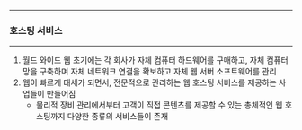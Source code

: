 -----
### 호스팅 서비스
-----
1. 월드 와이드 웹 초기에는 각 회사가 자체 컴퓨터 하드웨어를 구매하고, 자체 컴퓨터 망을 구축하며 자체 네트워크 연결을 확보하고 자체 웹 서버 소프트웨어를 관리
2. 웹이 빠르게 대세가 되면서, 전문적으로 관리하는 웹 호스팅 서비스를 제공하는 사업들이 만들어짐
   - 물리적 장비 관리에서부터 고객이 직접 콘텐츠를 제공할 수 있는 총체적인 웹 호스팅까지 다양한 종류의 서비스들이 존재
